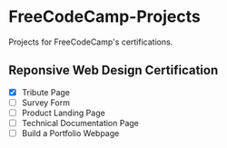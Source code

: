 # FreeCodeCamp-Projects
Projects for FreeCodeCamp's certifications.

## Reponsive Web Design Certification
- [x] Tribute Page
- [ ] Survey Form
- [ ] Product Landing Page
- [ ] Technical Documentation Page
- [ ] Build a Portfolio Webpage 
